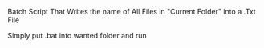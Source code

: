 Batch Script That Writes the name of All Files in "Current Folder" into a .Txt File

Simply put .bat into wanted folder and run
